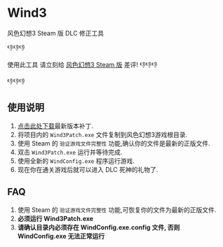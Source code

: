 # Wind3

风色幻想3 Steam 版 DLC 修正工具

👎👎👎

使用此工具 请立刻给 [风色幻想3 Steam 版](https://store.steampowered.com/app/2020500/3/) 差评! 👎👎👎

👎👎👎

## 使用说明

1. [点击此处下载](https://github.com/peaceshi/Wind3/releases/latest)最新版本补丁.
2. 将项目内的 `Wind3Patch.exe` 文件复制到风色幻想3游戏根目录.
3. 使用 Steam 的 `验证游戏文件完整性` 功能,确认你的文件是最新的正版文件.
4. 双击 `Wind3Patch.exe` 运行并等待完成.
5. 使用全新的 `WindConfig.exe` 程序运行游戏.
6. 现在你在通关游戏后就可以进入 DLC 死神的礼物了.

## FAQ

1. 使用 Steam 的 `验证游戏文件完整性` 功能,可恢复你的文件为最新的正版文件.
2. **必须运行 Wind3Patch.exe**
3. **请确认目录内必须存在 WindConfig.exe.config 文件, 否则 WindConfig.exe 无法正常运行**
